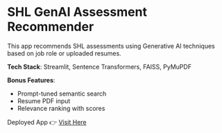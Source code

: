 # SHL GenAI Assessment Recommender

This app recommends SHL assessments using Generative AI techniques based on job role or uploaded resumes.

**Tech Stack**: Streamlit, Sentence Transformers, FAISS, PyMuPDF

**Bonus Features**:
- Prompt-tuned semantic search
- Resume PDF input
- Relevance ranking with scores

Deployed App 👉 [Visit Here](https://shl-genai-recommender-co2xey6qnsgnfk5amcw83j.streamlit.app/)
